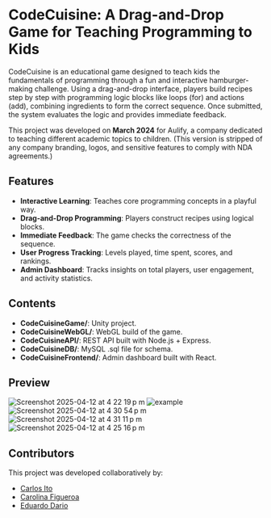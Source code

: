 # CodeCuisine: A Drag-and-Drop Game for Teaching Programming to Kids

CodeCuisine is an educational game designed to teach kids the fundamentals of programming through a fun and interactive hamburger-making challenge. Using a drag-and-drop interface, players build recipes step by step with programming logic blocks like loops (for) and actions (add), combining ingredients to form the correct sequence. Once submitted, the system evaluates the logic and provides immediate feedback.

This project was developed on **March 2024** for Aulify, a company dedicated to teaching different academic topics to children. (This version is stripped of any company branding, logos, and sensitive features to comply with NDA agreements.)

## Features

- **Interactive Learning**: Teaches core programming concepts in a playful way.
- **Drag-and-Drop Programming**: Players construct recipes using logical blocks.
- **Immediate Feedback**: The game checks the correctness of the sequence.
- **User Progress Tracking**: Levels played, time spent, scores, and rankings.
- **Admin Dashboard**: Tracks insights on total players, user engagement, and activity statistics.

## Contents

- **CodeCuisineGame/**: Unity project.
- **CodeCuisineWebGL/**: WebGL build of the game.
- **CodeCuisineAPI/**: REST API built with Node.js + Express.
- **CodeCuisineDB/**: MySQL .sql file for schema.
- **CodeCuisineFrontend/**: Admin dashboard built with React.

## Preview

![Screenshot 2025-04-12 at 4 22 19 p m](https://github.com/user-attachments/assets/36289148-7b82-49e7-9788-4d5c6e2dcd7f)
![example](https://github.com/user-attachments/assets/0634372f-1a30-449a-92a7-657a3ada4535)
![Screenshot 2025-04-12 at 4 30 54 p m](https://github.com/user-attachments/assets/7f36b82a-96b6-4895-9819-57e8c676a1cf)
![Screenshot 2025-04-12 at 4 31 11 p m](https://github.com/user-attachments/assets/35a08cce-9c1f-462c-9d60-8a39079f0f04)
![Screenshot 2025-04-12 at 4 25 16 p m](https://github.com/user-attachments/assets/94d195d2-a175-478e-ba7b-f7d6aeaab3c8)

## Contributors  
This project was developed collaboratively by:  

- [Carlos Ito]()  
- [Carolina Figueroa]()  
- [Eduardo Dario]()  
